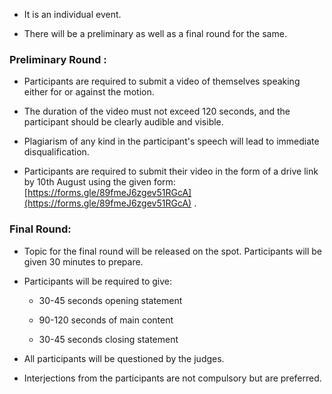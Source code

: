 *   It is an individual event.
    
*   There will be a preliminary as well as a final round for the same.
    

### Preliminary Round :

*   Participants are required to submit a video of themselves speaking either for or against the motion.
    
*   The duration of the video must not exceed 120 seconds, and the participant should be clearly audible and visible.
    
*   Plagiarism of any kind in the participant's speech will lead to immediate disqualification.
    
*   Participants are required to submit their video in the form of a drive link by 10th August using the given form:  
    [https://forms.gle/89fmeJ6zgev51RGcA](https://forms.gle/89fmeJ6zgev51RGcA) .
    

### Final Round:

*   Topic for the final round will be released on the spot. Participants will be given 30 minutes to prepare.
    
*   Participants will be required to give:
    
    *   30-45 seconds opening statement
        
    *   90-120 seconds of main content
        
    *   30-45 seconds closing statement
        
*   All participants will be questioned by the judges.
    
*   Interjections from the participants are not compulsory but are preferred.